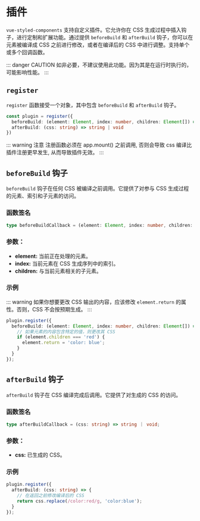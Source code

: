 # 插件 <Badge type="tip" text="^1.9.0" />

`vue-styled-components` 支持自定义插件。它允许你在 CSS 生成过程中插入钩子，进行定制和扩展功能。通过提供 `beforeBuild` 和 `afterBuild` 钩子，你可以在元素被编译成 CSS 之前进行修改，或者在编译后的 CSS 中进行调整。支持单个或多个回调函数。


::: danger CAUTION
如非必要，不建议使用此功能。因为其是在运行时执行的，可能影响性能。
:::


## `register`

`register` 函数接受一个对象，其中包含 `beforeBuild` 和 `afterBuild` 钩子。

```ts
const plugin = register({
  beforeBuild: (element: Element, index: number, children: Element[]) => {},
  afterBuild: (css: string) => string | void
})
```

::: warning 注意
注册函数必须在 app.mount() 之前调用, 否则会导致 css 编译比插件注册更早发生, 从而导致插件无效。
:::

## `beforeBuild` 钩子

`beforeBuild` 钩子在任何 CSS 被编译之前调用。它提供了对参与 CSS 生成过程的元素、索引和子元素的访问。

### 函数签名

```ts
type beforeBuildCallback = (element: Element, index: number, children: Element[]) =>  void;
```

### 参数：

- **element:** 当前正在处理的元素。
- **index:** 当前元素在 CSS 生成序列中的索引。
- **children:** 与当前元素相关的子元素。

### 示例

::: warning
如果你想要更改 CSS 输出的内容，应该修改 `element.return` 的属性。否则，CSS 不会按预期生成。
:::

```ts
plugin.register({
  beforeBuild: (element: Element, index: number, children: Element[]) => {
    // 如果元素的内容包含特定的值，则更改其 CSS
    if (element.children === 'red') {
      element.return = 'color: blue';
    }
  }
});
```

## `afterBuild` 钩子

`afterBuild` 钩子在 CSS 编译完成后调用。它提供了对生成的 CSS 的访问。

### 函数签名

```ts
type afterBuildCallback = (css: string) => string ｜ void;
```

### 参数：

- **css:** 已生成的 CSS。

### 示例

```ts
plugin.register({
  afterBuild: (css: string) => {
    // 在返回之前修改编译后的 CSS
    return css.replace(/color:red/g, 'color:blue');
  }
});
```